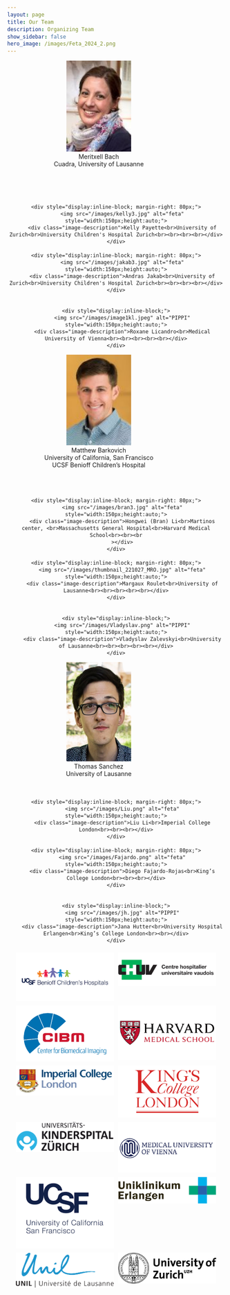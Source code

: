 ```yaml
---
layout: page
title: Our Team
description: Organizing Team
show_sidebar: false
hero_image: /images/Feta_2024_2.png
---
```



<div style="text-align:center;">
    <div style="display:inline-block; margin-right: 80px;">
        <img src="/images/meri3.jpg" alt="feta" style="width:150px;height:auto;">
        <div class="image-description">Meritxell Bach<br>Cuadra, University of Lausanne<br><br><br><br><br></div>
    </div>

    <div style="display:inline-block; margin-right: 80px;">
        <img src="/images/kelly3.jpg" alt="feta" style="width:150px;height:auto;">
        <div class="image-description">Kelly Payette<br>University of Zurich<br>University Children's Hospital Zurich<br><br><br><br></div>
    </div>
    
    <div style="display:inline-block; margin-right: 80px;">
        <img src="/images/jakab3.jpg" alt="feta" style="width:150px;height:auto;">
        <div class="image-description">Andras Jakab<br>University of Zurich<br>University Children's Hospital Zurich<br><br><br><br></div>
    </div>

    
    <div style="display:inline-block;">
        <img src="/images/image1kl.jpeg" alt="PIPPI" style="width:150px;height:auto;">
        <div class="image-description">Roxane Licandro<br>Medical University of Vienna<br><br><br><br><br></div>
    </div>
    
</div>






<div style="text-align:center;">
    <div style="display:inline-block; margin-right: 80px;">
        <img src="/images/matt3.jpg" alt="feta" style="width:150px;height:auto;">
        <div class="image-description">Matthew Barkovich<br>University of California, San Francisco<br>UCSF Benioff Children’s Hospital<br><br><br><br></div>
    </div>

    <div style="display:inline-block; margin-right: 80px;">
        <img src="/images/bran3.jpg" alt="feta" style="width:150px;height:auto;">
        <div class="image-description">Hongwei (Bran) Li<br>Martinos center, <br>Massachusetts General Hospital<br>Harvard Medical School<br><br><br
        ></div>
    </div>
    
    <div style="display:inline-block; margin-right: 80px;">
        <img src="/images/thumbnail_221027_MRO.jpg" alt="feta" style="width:150px;height:auto;">
        <div class="image-description">Margaux Roulet<br>University of Lausanne<br><br><br><br><br></div>
    </div>

    
    <div style="display:inline-block;">
        <img src="/images/Vladyslav.png" alt="PIPPI" style="width:150px;height:auto;">
        <div class="image-description">Vladyslav Zalevskyi<br>University of Lausanne<br><br><br><br><br></div>
    </div>
    
</div>

<div style="text-align:center;">
    <div style="display:inline-block; margin-right: 80px;">
        <img src="/images/thomas_cv2.jpeg" alt="feta" style="width:150px;height:auto;">
        <div class="image-description">Thomas Sanchez<br>University of Lausanne<br><br><br></div>
    </div>

    <div style="display:inline-block; margin-right: 80px;">
        <img src="/images/Liu.png" alt="feta" style="width:150px;height:auto;">
        <div class="image-description">Liu Li<br>Imperial College London<br><br><br></div>
    </div>
    
    <div style="display:inline-block; margin-right: 80px;">
        <img src="/images/Fajardo.png" alt="feta" style="width:150px;height:auto;">
        <div class="image-description">Diego Fajardo-Rojas<br>King’s College London<br><br><br></div>
    </div>

    
    <div style="display:inline-block;">
        <img src="/images/jh.jpg" alt="PIPPI" style="width:150px;height:auto;">
        <div class="image-description">Jana Hutter<br>University Hospital Erlangen<br>King’s College London<br><br></div>
    </div>
    
</div>

<title>Image Grid</title>
  <style>
    /* Define the grid layout */
    .image-grid {
      display: grid;
      grid-template-columns: repeat(auto-fill, minmax(200px, 1fr));
      grid-gap: 10px;
      margin: 20px;
    }

    /* Style for each image */
    .image-grid img {
      width: 100%;
      height: auto;
    }
  </style>
<body>

<div class="image-grid">
  <img src="/images/beniof_ucsf_logo.png" alt="Benioff UCSF Logo">
  <img src="/images/chuv_logo.png" alt="CHUV Logo">
  <img src="/images/cibm_logo.png" alt="CIBM Logo">
  <img src="/images/harvardms_logo.png" alt="Harvard Medical School Logo">
  <img src="/images/icl_logo.png" alt="Imperial College London Logo">
  <img src="/images/kcl_logo.png" alt="King's College London Logo">
  <img src="/images/ksipi_logo.png" alt="KS IPI Logo">
  <img src="/images/medvienna_logo.png" alt="Medical University of Vienna Logo">
  <img src="/images/ucsf_logo.png" alt="UCSF Logo">
  <img src="/images/unilkinik_logo.png" alt="UniL Klinik Logo">
  <img src="/images/unil_logo.png" alt="UniL Logo">
  <img src="/images/uzh_logo.png" alt="UZH Logo">
</div>
